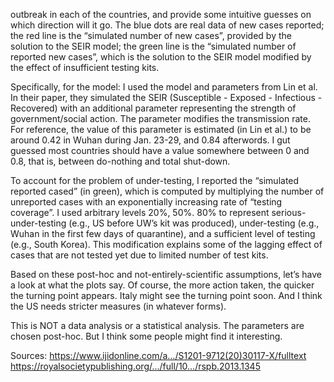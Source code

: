 outbreak in each of the countries, and provide some intuitive guesses on which direction will it go. The blue dots are real data of new cases reported; the red line is the “simulated number of new cases”, provided by the solution to the SEIR model; the green line is the “simulated number of reported new cases”, which is the solution to the SEIR model modified by the effect of insufficient testing kits.

Specifically, for the model: I used the model and parameters from Lin et al. In their paper, they simulated the SEIR (Susceptible - Exposed - Infectious - Recovered) with an additional parameter representing the strength of government/social action. The parameter modifies the transmission rate. For reference, the value of this parameter is estimated (in Lin et al.) to be around 0.42 in Wuhan during Jan. 23-29, and 0.84 afterwords. I gut guessed most countries should have a value somewhere between 0 and 0.8, that is, between do-nothing and total shut-down.

To account for the problem of under-testing, I reported the “simulated reported cased” (in green), which is computed by multiplying the number of unreported cases with an exponentially increasing rate of “testing coverage”. I used arbitrary levels 20%, 50%. 80% to represent serious-under-testing (e.g., US before UW’s kit was produced), under-testing (e.g., Wuhan in the first few days of quarantine), and a sufficient level of testing (e.g., South Korea). This modification explains some of the lagging effect of cases that are not tested yet due to limited number of test kits.

Based on these post-hoc and not-entirely-scientific assumptions, let’s have a look at what the plots say. Of course, the more action taken, the quicker the turning point appears. Italy might see the turning point soon. And I think the US needs stricter measures (in whatever forms).

This is NOT a data analysis or a statistical analysis. The parameters are chosen post-hoc. But I think some people might find it interesting.

Sources:
https://www.ijidonline.com/a…/S1201-9712(20)30117-X/fulltext
https://royalsocietypublishing.org/…/full/10…/rspb.2013.1345
